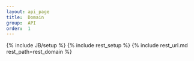 ```yaml
---
layout: api_page
title:  Domain
group:  API
order:  1
---
```

{% include JB/setup %}
{% include rest_setup %}
{% include rest_url.md rest_path=rest_domain %}

